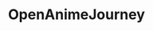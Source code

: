 ---
layout: post
title: "OpenAnimeJourney"
image: https://lh3.googleusercontent.com/d/1T-SEa-fGphTSeR-_-wV8ix1x5EtaecKq
model_count: 1
---